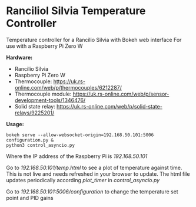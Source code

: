 # Ranciliol Silvia Temperature Controller
Temperature controller for a Rancilio Silvia with Bokeh web interface
For use with a Raspberry Pi Zero W

**Hardware:**
* Rancilio Silvia
* Raspberry Pi Zero W
* Thermocouple: https://uk.rs-online.com/web/p/thermocouples/6212287/
* Thermocouple module: https://uk.rs-online.com/web/p/sensor-development-tools/1346476/
* Solid state relay: https://uk.rs-online.com/web/p/solid-state-relays/9225201/


**Usage:**
```
bokeh serve --allow-websocket-origin=192.168.50.101:5006 configuration.py &
python3 control_asyncio.py
```
Where the IP address of the Raspberry Pi is _192.168.50.101_

Go to _192.168.50.101/temp.html_ to see a plot of temperature against time. This is not live and needs refreshed in your browser to update. The html file updates periodically according _plot_timer_ in _control_asyncio.py_

Go to _192.168.50.101:5006/configuration_ to change the temperature set point and PID gains
